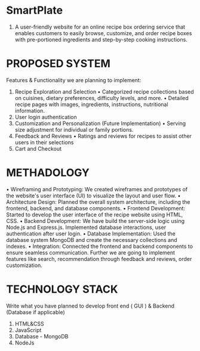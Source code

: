# SmartPlate
1. A user-friendly website for an online recipe box ordering service that enables customers to easily browse, customize, and order recipe boxes with pre-portioned ingredients and step-by-step cooking instructions. 
# PROPOSED SYSTEM
Features & Functionality we are planning to implement: 
1.	Recipe Exploration and Selection
•	Categorized recipe collections based on cuisines, dietary preferences, difficulty levels, and more. 
•	Detailed recipe pages with images, ingredients, instructions, nutritional information.
2.	User login authentication
3.	Customization and Personalization (Future Implementation)
•	Serving size adjustment for individual or family portions.
4. Feedback and Reviews
•	Ratings and reviews for recipes to assist other users in their selections
5. Cart and Checkout
# METHADOLOGY
•	Wireframing and Prototyping: We created wireframes and prototypes of the website's user interface (UI) to visualize the layout and user flow.
•	Architecture Design: Planned the overall system architecture, including the frontend, backend, and database components.
•	Frontend Development: Started to develop the user interface of the recipe website using HTML, CSS.
•	Backend Development: We have build the server-side logic using Node.js and Express.js. Implemented database interactions, user authentication after user login.
•	Database Implementation: Used the database system MongoDB and create the necessary collections and indexes.
•	Integration: Connected the frontend and backend components to ensure seamless communication. Further we are going to implement features like search, recommendation through feedback and reviews, order customization.
# TECHNOLOGY STACK
Write what you have planned to develop front end ( GUI ) & Backend (Database if applicable)
1.	HTML&CSS
2.	JavaScript
3.	Database - MongoDB
4.	NodeJs
   
